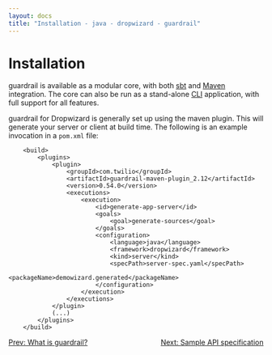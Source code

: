 ```yaml
---
layout: docs
title: "Installation - java - dropwizard - guardrail"
---
```


Installation
============

guardrail is available as a modular core, with both [sbt](https://github.com/twilio/sbt-guardrail) and [Maven](https://github.com/twilio/guardrail-maven-plugin) integration. The core can also be run as a stand-alone [CLI](https://github.com/twilio/guardrail/blob/978a92db3dd46812aa19f05050995f864cbb5bb3/build.sbt#L33-L48) application, with full support for all features.

guardrail for Dropwizard is generally set up using the maven plugin. This will generate your server or client at build time. The following is an example invocation in a `pom.xml` file:


```
    <build>
        <plugins>
            <plugin>
                <groupId>com.twilio</groupId>
                <artifactId>guardrail-maven-plugin_2.12</artifactId>
                <version>0.54.0</version>
                <executions>
                    <execution>
                        <id>generate-app-server</id>
                        <goals>
                            <goal>generate-sources</goal>
                        </goals>
                        <configuration>
                            <language>java</language>
                            <framework>dropwizard</framework>
                            <kind>server</kind>
                            <specPath>server-spec.yaml</specPath>
                            <packageName>demowizard.generated</packageName>
                        </configuration>
                    </execution>
                </executions>
            </plugin>
            (...)
        </plugins>
    </build>
```

<span style="float: left">[Prev: What is guardrail?](what-is-guardrail)</span>
<span style="float: right">[Next: Sample API specification](sample-api-specification)</span>
